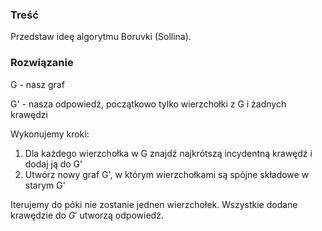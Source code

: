 ### Treść
Przedstaw ideę algorytmu Boruvki (Sollina).

### Rozwiązanie
G - nasz graf

G' - nasza odpowiedź, początkowo tylko wierzchołki z G i żadnych krawędzi

Wykonujemy kroki:
1. Dla każdego wierzchołka w G znajdź najkrótszą incydentną krawędź i dodaj ją do G'
2.  Utwórz nowy graf G', w którym wierzchołkami są spójne składowe w starym G'

Iterujemy do póki nie zostanie jednen wierzchołek. Wszystkie dodane krawędzie do $G'$ utworzą odpowiedź.
